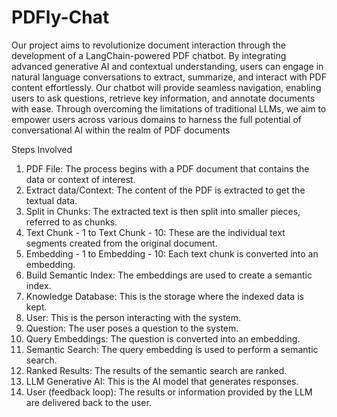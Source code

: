 # PDFly-Chat
Our project aims to revolutionize document interaction through the development
of a LangChain-powered PDF chatbot. By integrating advanced generative AI
and contextual understanding, users can engage in natural language conversations to extract, summarize, and interact with PDF content effortlessly. Our
chatbot will provide seamless navigation, enabling users to ask questions, retrieve key information, and annotate documents with ease. Through overcoming
the limitations of traditional LLMs, we aim to empower users across various
domains to harness the full potential of conversational AI within the realm of
PDF documents

Steps Involved
1. PDF File: The process begins with a PDF document that contains the data
or context of interest.
2. Extract data/Context: The content of the PDF is extracted to get the
textual data.
3. Split in Chunks: The extracted text is then split into smaller pieces, referred to as chunks.
4. Text Chunk - 1 to Text Chunk - 10: These are the individual text
segments created from the original document.
5. Embedding - 1 to Embedding - 10: Each text chunk is converted into
an embedding.
6. Build Semantic Index: The embeddings are used to create a semantic
index.
7. Knowledge Database: This is the storage where the indexed data is kept.
8. User: This is the person interacting with the system.
9. Question: The user poses a question to the system.
10. Query Embeddings: The question is converted into an embedding.
11. Semantic Search: The query embedding is used to perform a semantic
search.
12. Ranked Results: The results of the semantic search are ranked.
13. LLM Generative AI: This is the AI model that generates responses.
14. User (feedback loop): The results or information provided by the LLM
are delivered back to the user.
